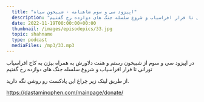 ```yaml
---
  title: "اپیزود سی و سوم شاهنامه - شبیخونِ سیاه"
  description: "در اپیزود سی و سوم از شبیخون رستم و هفت دلاورش به همراه بیژن به کاح افراسیاب تورانی تا فرار افراسیاب و شروع سلسله جنگ های دوازده رخ گفتیم"
  date: 2022-11-19T00:00:00+00:00
  thumbnail: /images/episodepics/33.jpg
  topic: shahname
  type: podcast
  mediaFiles: /mp3/33.mp3
---
```


در اپیزود سی و سوم از شبیخون رستم و هفت دلاورش به همراه بیژن به کاح افراسیاب تورانی تا فرار افراسیاب و شروع سلسله جنگ های دوازده رخ گفتیم

از طریق لینک زیر چراغ این پادکست رو روشن نگه دارید.

https://dastaminophen.com/mainpage/donate/
